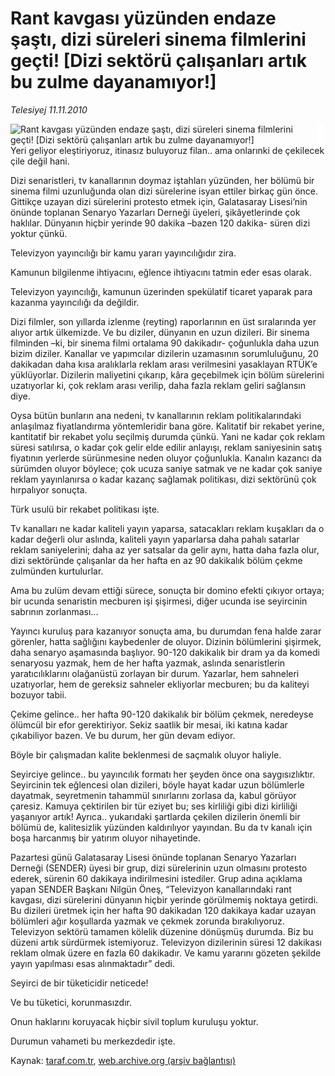 # Rant kavgası yüzünden endaze şaştı, dizi süreleri sinema filmlerini geçti! [Dizi sektörü çalışanları artık bu zulme dayanamıyor!]

*Telesiyej 11.11.2010*

<div class="yazi"><img align="left" alt="Rant kavgası yüzünden endaze şaştı, dizi süreleri sinema filmlerini geçti! [Dizi sektörü çalışanları artık bu zulme dayanamıyor!]" border="0" src="http://www.taraf.com.tr/fotoraflar/makaleler/rant-kavgasi-yuzunden-endaze-sasti-dizi-sureleri_3396_orijinal.jpg" style="border-right-width:10px; border-color:#FFFFFF"/><p>Yeri geliyor eleştiriyoruz, itinasız buluyoruz filan.. ama onlarınki de çekilecek çile değil hani. </p>
<p>Dizi senaristleri, tv kanallarının doymaz iştahları yüzünden, her bölümü bir sinema filmi uzunluğunda olan dizi sürelerine isyan ettiler birkaç gün önce. Gittikçe uzayan dizi sürelerini protesto etmek için, Galatasaray Lisesi’nin önünde toplanan Senaryo Yazarları Derneği üyeleri, şikâyetlerinde çok haklılar. Dünyanın hiçbir yerinde 90 dakika –bazen 120 dakika- süren dizi yoktur çünkü.</p>
<p>Televizyon yayıncılığı bir kamu yararı yayıncılığıdır zira.</p>
<p>Kamunun bilgilenme ihtiyacını, eğlence ihtiyacını tatmin eder esas olarak.</p>
<p>Televizyon yayıncılığı, kamunun üzerinden spekülatif ticaret yaparak para kazanma yayıncılığı da değildir.</p>
<p>Dizi filmler, son yıllarda izlenme (reyting) raporlarının en üst sıralarında yer alıyor artık ülkemizde. Ve bu diziler, dünyanın en uzun dizileri. Bir sinema filminden –ki, bir sinema filmi ortalama 90 dakikadır- çoğunlukla daha uzun bizim diziler. Kanallar ve yapımcılar dizilerin uzamasının sorumluluğunu, 20 dakikadan daha kısa aralıklarla reklam arası verilmesini yasaklayan RTÜK’e yüklüyorlar. Dizilerin maliyetini çıkarıp, kâra geçebilmek için bölüm sürelerini uzatıyorlar ki, çok reklam arası verilip, daha fazla reklam geliri sağlansın diye.</p>
<p>Oysa bütün bunların ana nedeni, tv kanallarının reklam politikalarındaki anlaşılmaz fiyatlandırma yöntemleridir bana göre. Kalitatif bir rekabet yerine, kantitatif bir rekabet yolu seçilmiş durumda çünkü. Yani ne kadar çok reklam süresi satılırsa, o kadar çok gelir elde edilir anlayışı, reklam saniyesinin satış fiyatının yerlerde sürünmesine neden oluyor çoğunlukla. Kanalın kazancı da sürümden oluyor böylece; çok ucuza saniye satmak ve ne kadar çok saniye reklam yayınlanırsa o kadar kazanç sağlamak politikası, dizi sektörünü çok hırpalıyor sonuçta. </p>
<p>Türk usulü bir rekabet politikası işte.</p>
<p>Tv kanalları ne kadar kaliteli yayın yaparsa, satacakları reklam kuşakları da o kadar değerli olur aslında, kaliteli yayın yaparlarsa daha pahalı satarlar reklam saniyelerini; daha az yer satsalar da gelir aynı, hatta daha fazla olur, dizi sektöründe çalışanlar da her hafta en az 90 dakikalık bölüm çekme zulmünden kurtulurlar.</p>
<p>Ama bu zulüm devam ettiği sürece, sonuçta bir domino efekti çıkıyor ortaya; bir ucunda senaristin mecburen işi şişirmesi, diğer ucunda ise seyircinin sabrının zorlanması...</p>
<p>Yayıncı kuruluş para kazanıyor sonuçta ama, bu durumdan fena halde zarar görenler, hatta sağlığını kaybedenler de oluyor. Dizinin bölümlerini şişirmek, daha senaryo aşamasında başlıyor. 90-120 dakikalık bir dram ya da komedi senaryosu yazmak, hem de her hafta yazmak, aslında senaristlerin yaratıcılıklarını olağanüstü zorlayan bir durum. Yazarlar, hem sahneleri uzatıyorlar, hem de gereksiz sahneler ekliyorlar mecburen; bu da kaliteyi bozuyor tabii. </p>
<p>Çekime gelince.. her hafta 90-120 dakikalık bir bölüm çekmek, neredeyse ölümcül bir efor gerektiriyor. Sekiz saatlik bir mesai, iki katına kadar çıkabiliyor bazen. Ve bu durum, her gün devam ediyor.</p>
<p>Böyle bir çalışmadan kalite beklenmesi de saçmalık oluyor haliyle. </p>
<p>Seyirciye gelince.. bu yayıncılık formatı her şeyden önce ona saygısızlıktır. Seyircinin tek eğlencesi olan dizileri, böyle hayat kadar uzun bölümlerle dayatmak, seyretmenin tahammül sınırlarını zorlasa da, kabul görüyor çaresiz. Kamuya çektirilen bir tür eziyet bu; ses kirliliği gibi dizi kirliliği yaşanıyor artık! Ayrıca.. yukarıdaki şartlarda çekilen dizilerin önemli bir bölümü de, kalitesizlik yüzünden kaldırılıyor yayından. Bu da tv kanalı için boşa harcanmış bir yatırım oluyor nihayetinde.</p>
<p>Pazartesi günü Galatasaray Lisesi önünde toplanan Senaryo Yazarları Derneği (SENDER) üyesi bir grup, dizi sürelerinin uzun olmasını protesto ederek, sürenin 60 dakikaya indirilmesini istediler. Grup adına açıklama yapan SENDER Başkanı Nilgün Öneş, “Televizyon kanallarındaki rant kavgası, dizi sürelerini dünyanın hiçbir yerinde görülmemiş noktaya getirdi. Bu dizileri üretmek için her hafta 90 dakikadan 120 dakikaya kadar uzayan bölümleri ağır koşullarda yazmak ve çekmek zorunda bırakılıyoruz. Televizyon sektörü tamamen kölelik düzenine dönüşmüş durumda. Biz bu düzeni artık sürdürmek istemiyoruz. Televizyon dizilerinin süresi 12 dakikası reklam olmak üzere en fazla 60 dakikadır. Ve kamu yararını gözeten şekilde yayın yapılması esas alınmaktadır” dedi.</p>
<p>Seyirci de bir tüketicidir neticede!</p>
<p>Ve bu tüketici, korunmasızdır.</p>
<p>Onun haklarını koruyacak hiçbir sivil toplum kuruluşu yoktur.</p>
<p>Durumun vahameti bu merkezdedir işte.</p></div>

Kaynak: [taraf.com.tr](http://www.taraf.com.tr:80/telesiyej/makale-rant-kavgasi-yuzunden-endaze-sasti-dizi-sureleri.htm), [web.archive.org (arşiv bağlantısı)](http://web.archive.org/web/20101112171550/http://www.taraf.com.tr:80/telesiyej/makale-rant-kavgasi-yuzunden-endaze-sasti-dizi-sureleri.htm)

